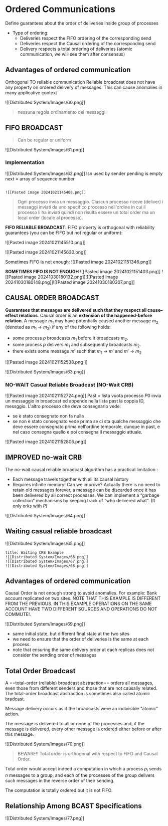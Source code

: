 # Ordered Communications
Define guarantees about the order of deliveries inside group of processes
- Type of ordering:
	- Deliveries respect the FIFO ordering of the corresponding send
	- Deliveries respect the Causal ordering of the corresponding send
	- Delivery respects a total ordering of deliveries (atomic communication, we will see them after consensus)

## Advantages of ordered communication
Orthogonal TO reliable communication
	Reliable broadcast does not have any property on ordered delivery of messages.
This can cause anomalies in many applicative context

![[Distributed System/Images/60.png]]

>nessuna regola ordinamento dei messaggi
## FIFO BROADCAST

>Can be regular or uniform

![[Distributed System/Images/61.png]]

### Implementation

![[Distributed System/Images/62.png]]
lsn used by sender
pending is empty
next = array of sequence number 

```ad-example

![[Pasted image 20241021145408.png]]
```

>Ogni processo invia un messaggio. Ciascun processo riceve (deliver) i messaggi inviati da uno specifico processo nell'ordine in cui il processo li ha inviati quindi non risulta essere un total order ma un local order (locale al processo).

**FIFO RELIABLE BROADCAST**:
FIFO property is orthogonal with reliability guarantees (you can be FIFO but not regular or uniform):

![[Pasted image 20241021145510.png]]

![[Pasted image 20241021145630.png]]

Sometimes FIFO is not enough:
![[Pasted image 20241021151346.png]]

**SOMETIMES FIFO IS NOT ENOUGH**
![[Pasted image 20241021151403.png]]
![[Pasted image 20241030180132.png]]![[Pasted image 20241030180148.png]]![[Pasted image 20241030180207.png]]


## CAUSAL ORDER BROADCAST
**Guarantees that messages are delivered such that they respect all cause–effect relations**.
Causal order is an **extension of the happened-before relation**.
A message $m_1$ may have potentially caused another message $m_2$ (denoted as $m_1$ → $m_2$) if any of the following holds:
- some process $p$ broadcasts $m_1$ before it broadcasts $m_2$.
- some process $p$ delivers $m_1$ and subsequently broadcasts $m_2$.
- there exists some message $m′$ such that $m_1$ → $m′$ and $m′$ → $m_2$

![[Pasted image 20241021152538.png ]]

![[Distributed System/Images/63.png]]
### NO-WAIT Casual Reliable Broadcast (NO-Wait CRB)
![[Pasted image 20241021152724.png]]
Past = lista vuota 
processo $P0$ invia un messaggio in broadcast ed appende nella lista past la coppia ID, messggio. L'altro processo che deve consegnarlo vede:
- se è stato consegnato non fa nulla
- se non è stato consegnato vede prima se ci sta qualche messaggio che deve essere consegnato prima nell'ordine temporale, dunque in past, e nel caso consegna quello e poi consegna il messaggio attuale.

![[Pasted image 20241021152806.png]]
## IMPROVED no-wait CRB
The no-wait causal reliable broadcast algorithm has a practical limitation :
- Each message travels together with all its causal history 
- Requires infinite memory! 
Can we improve? Actually there is no need to retain old messages forever, a message can be discarded once it has been delivered by all correct processes. We can implement a “garbage collection” mechanisms by keeping track of “who delivered what”. (It only orks with $P$)

![[Distributed System/Images/64.png]]

## Waiting casual reliable broadcast
![[Distributed System/Images/65.png]]

```ad-example
title: Waiting CRB Example
![[Distributed System/Images/66.png]]
![[Distributed System/Images/67.png]]
![[Distributed System/Images/68.png]]

```

## Advantages of ordered communication
Causal Order is not enough strong to avoid anomalies.
For example: Bank account replicated on two sites. NOTE THAT THIS EXAMPLE IS DIFFERENT FROM THE PREVIOUS. IN THIS EXAMPLE OPERATIONS ON THE SAME ACCOUNT HAVE TWO DIFFERENT SOURCES AND OPERATIONS DO NOT COMMUTE!.

![[Distributed System/Images/69.png]]

 - same initial state, but different final state at the two sites 
 - we need to ensure that the order of deliveries is the same at each process. 
 - note that ensuring the same delivery order at each replicas does not consider the sending order of messages

## Total Order Broadcast
A ==total-order (reliable) broadcast abstraction== orders all messages, even those from different senders and those that are not causally related.
The total-order broadcast abstraction is sometimes also called atomic bradcast. 

Message delivery occurs as if the broadcasts were an indivisible “atomic” action.

The message is delivered to all or none of the processes and, if the message is delivered, every other message is ordered either before or after this message.

![[Distributed System/Images/70.png]]

>BEWARE!! Total order is orthogonal with respect to FIFO and Causal Order.

Total order would accept indeed a computation in which a process $p_i$ sends $n$ messages to a group, and each of the processes of the group delivers such messages in the reverse order of their sending. 

The computation is totally ordered but it is not FIFO.

## Relationship Among BCAST Specifications
![[Distributed System/Images/77.png]]